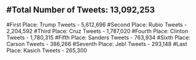 #Total Number of Tweets: 13,092,253 
---
#First Place: Trump Tweets - 5,612,696
#Second Place: Rubio Tweets - 2,204,592
#Third Place: Cruz Tweets - 1,787,020
#Fourth Place: Clinton Tweets - 1,780,315
#Fifth Place: Sanders Tweets - 763,934
#Sixth Place: Carson Tweets - 386,266
#Seventh Place: Jeb! Tweets - 293,148
#Last Place: Kasich Tweets - 265,300
